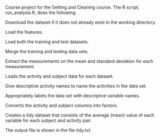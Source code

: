 Course project for the Getting and Cleaning course. The R script, run_analysis.R, does the following:

Download the dataset if it does not already exist in the working directory.

Load the features.

Load both the training and test datasets.

Merge the training and testing data sets.

Extract the measurements on the mean and standard deviation for each measurement.

Loads the activity and subject data for each dataset.

Give descriptive activity names to name the activities in the data set.

Appropriately labels the data set with descriptive variable names.

Converts the activity and subject columns into factors.

Creates a tidy dataset that consists of the average (mean) value of each variable for each subject and activity pair.

The output file is shown in the file tidy.txt.
